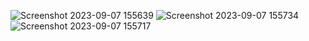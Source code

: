 ![Screenshot 2023-09-07 155639](https://github.com/ookokk/crypto_owl_case/assets/114760131/7d406fa0-81fb-41c5-b986-5155c3127756)
![Screenshot 2023-09-07 155734](https://github.com/ookokk/crypto_owl_case/assets/114760131/9556e6d3-70e3-4d71-9aae-22453cc19f37)
![Screenshot 2023-09-07 155717](https://github.com/ookokk/crypto_owl_case/assets/114760131/d283768b-29b8-4ae5-81c4-8dd14e6968fd)
